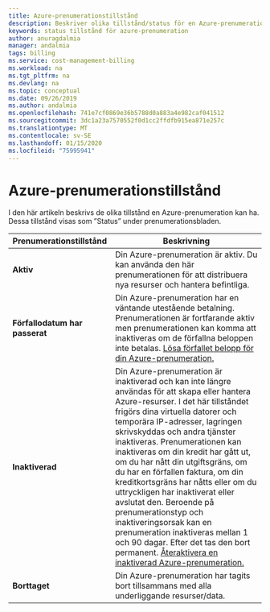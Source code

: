 ```yaml
---
title: Azure-prenumerationstillstånd
description: Beskriver olika tillstånd/status för en Azure-prenumeration
keywords: status tillstånd för azure-prenumeration
author: anuragdalmia
manager: andalmia
tags: billing
ms.service: cost-management-billing
ms.workload: na
ms.tgt_pltfrm: na
ms.devlang: na
ms.topic: conceptual
ms.date: 09/26/2019
ms.author: andalmia
ms.openlocfilehash: 741e7cf0869e36b5788d0a883a4e982caf041512
ms.sourcegitcommit: 3dc1a23a7570552f0d1cc2ffdfb915ea871e257c
ms.translationtype: MT
ms.contentlocale: sv-SE
ms.lasthandoff: 01/15/2020
ms.locfileid: "75995941"
---
```

# <a name="azure-subscription-states"></a>Azure-prenumerationstillstånd
I den här artikeln beskrivs de olika tillstånd en Azure-prenumeration kan ha. Dessa tillstånd visas som ”Status” under prenumerationsbladen.

| Prenumerationstillstånd | Beskrivning |
|-------------| ----------------|
| **Aktiv** | Din Azure-prenumeration är aktiv. Du kan använda den här prenumerationen för att distribuera nya resurser och hantera befintliga.|
| **Förfallodatum har passerat** | Din Azure-prenumeration har en väntande utestående betalning. Prenumerationen är fortfarande aktiv men prenumerationen kan komma att inaktiveras om de förfallna beloppen inte betalas. [Lösa förfallet belopp för din Azure-prenumeration.](https://docs.microsoft.com/azure/billing/billing-azure-subscription-past-due-balance) |
| **Inaktiverad** | Din Azure-prenumeration är inaktiverad och kan inte längre användas för att skapa eller hantera Azure-resurser. I det här tillståndet frigörs dina virtuella datorer och temporära IP-adresser, lagringen skrivskyddas och andra tjänster inaktiveras. Prenumerationen kan inaktiveras om din kredit har gått ut, om du har nått din utgiftsgräns, om du har en förfallen faktura, om din kreditkortsgräns har nåtts eller om du uttryckligen har inaktiverat eller avslutat den. Beroende på prenumerationstyp och inaktiveringsorsak kan en prenumeration inaktiveras mellan 1 och 90 dagar. Efter det tas den bort permanent. [Återaktivera en inaktiverad Azure-prenumeration.](https://docs.microsoft.com/azure/billing/billing-subscription-become-disable)|
| **Borttaget** | Din Azure-prenumeration har tagits bort tillsammans med alla underliggande resurser/data. |
